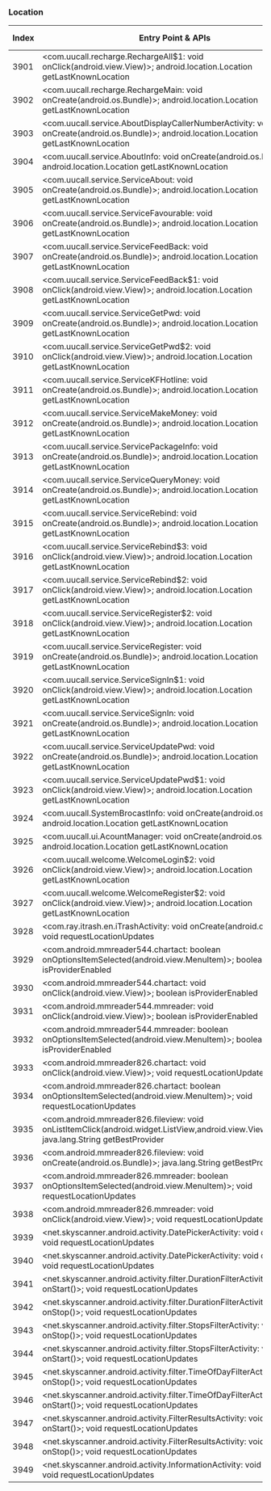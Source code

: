 ### Location
| Index | Entry Point & APIs | Screen shot | Resource id | Label |
| ------------- | ------------- | ------------- |-------------|-------------|
| 3901 | <com.uucall.recharge.RechargeAll$1: void onClick(android.view.View)>; android.location.Location getLastKnownLocation | ![](D:\COSMOS\output\py\Drebin\VirusShare_Android_20130506\VirusShare_e3b23517eab448632b51e98466d1f7a3\com.uucall.recharge.RechargeAll.png) |  | |
| 3902 | <com.uucall.recharge.RechargeMain: void onCreate(android.os.Bundle)>; android.location.Location getLastKnownLocation | ![](D:\COSMOS\output\py\Drebin\VirusShare_Android_20130506\VirusShare_e3b23517eab448632b51e98466d1f7a3\com.uucall.recharge.RechargeMain.png) |  | |
| 3903 | <com.uucall.service.AboutDisplayCallerNumberActivity: void onCreate(android.os.Bundle)>; android.location.Location getLastKnownLocation | ![](D:\COSMOS\output\py\Drebin\VirusShare_Android_20130506\VirusShare_e3b23517eab448632b51e98466d1f7a3\com.uucall.service.AboutDisplayCallerNumberActivity.png) |  | |
| 3904 | <com.uucall.service.AboutInfo: void onCreate(android.os.Bundle)>; android.location.Location getLastKnownLocation | ![](D:\COSMOS\output\py\Drebin\VirusShare_Android_20130506\VirusShare_e3b23517eab448632b51e98466d1f7a3\com.uucall.service.AboutInfo.png) |  | |
| 3905 | <com.uucall.service.ServiceAbout: void onCreate(android.os.Bundle)>; android.location.Location getLastKnownLocation | ![](D:\COSMOS\output\py\Drebin\VirusShare_Android_20130506\VirusShare_e3b23517eab448632b51e98466d1f7a3\com.uucall.service.ServiceAbout.png) |  | |
| 3906 | <com.uucall.service.ServiceFavourable: void onCreate(android.os.Bundle)>; android.location.Location getLastKnownLocation | ![](D:\COSMOS\output\py\Drebin\VirusShare_Android_20130506\VirusShare_e3b23517eab448632b51e98466d1f7a3\com.uucall.service.ServiceFavourable.png) |  | |
| 3907 | <com.uucall.service.ServiceFeedBack: void onCreate(android.os.Bundle)>; android.location.Location getLastKnownLocation | ![](D:\COSMOS\output\py\Drebin\VirusShare_Android_20130506\VirusShare_e3b23517eab448632b51e98466d1f7a3\com.uucall.service.ServiceFeedBack.png) |  | |
| 3908 | <com.uucall.service.ServiceFeedBack$1: void onClick(android.view.View)>; android.location.Location getLastKnownLocation | ![](D:\COSMOS\output\py\Drebin\VirusShare_Android_20130506\VirusShare_e3b23517eab448632b51e98466d1f7a3\com.uucall.service.ServiceFeedBack.png) |  | |
| 3909 | <com.uucall.service.ServiceGetPwd: void onCreate(android.os.Bundle)>; android.location.Location getLastKnownLocation | ![](D:\COSMOS\output\py\Drebin\VirusShare_Android_20130506\VirusShare_e3b23517eab448632b51e98466d1f7a3\com.uucall.service.ServiceGetPwd.png) |  | |
| 3910 | <com.uucall.service.ServiceGetPwd$2: void onClick(android.view.View)>; android.location.Location getLastKnownLocation | ![](D:\COSMOS\output\py\Drebin\VirusShare_Android_20130506\VirusShare_e3b23517eab448632b51e98466d1f7a3\com.uucall.service.ServiceGetPwd.png) |  | |
| 3911 | <com.uucall.service.ServiceKFHotline: void onCreate(android.os.Bundle)>; android.location.Location getLastKnownLocation | ![](D:\COSMOS\output\py\Drebin\VirusShare_Android_20130506\VirusShare_e3b23517eab448632b51e98466d1f7a3\com.uucall.service.ServiceKFHotline.png) |  | |
| 3912 | <com.uucall.service.ServiceMakeMoney: void onCreate(android.os.Bundle)>; android.location.Location getLastKnownLocation | ![](D:\COSMOS\output\py\Drebin\VirusShare_Android_20130506\VirusShare_e3b23517eab448632b51e98466d1f7a3\com.uucall.service.ServiceMakeMoney.png) |  | |
| 3913 | <com.uucall.service.ServicePackageInfo: void onCreate(android.os.Bundle)>; android.location.Location getLastKnownLocation | ![](D:\COSMOS\output\py\Drebin\VirusShare_Android_20130506\VirusShare_e3b23517eab448632b51e98466d1f7a3\com.uucall.service.ServicePackageInfo.png) |  | |
| 3914 | <com.uucall.service.ServiceQueryMoney: void onCreate(android.os.Bundle)>; android.location.Location getLastKnownLocation | ![](D:\COSMOS\output\py\Drebin\VirusShare_Android_20130506\VirusShare_e3b23517eab448632b51e98466d1f7a3\com.uucall.service.ServiceQueryMoney.png) |  | |
| 3915 | <com.uucall.service.ServiceRebind: void onCreate(android.os.Bundle)>; android.location.Location getLastKnownLocation | ![](D:\COSMOS\output\py\Drebin\VirusShare_Android_20130506\VirusShare_e3b23517eab448632b51e98466d1f7a3\com.uucall.service.ServiceRebind.png) |  | |
| 3916 | <com.uucall.service.ServiceRebind$3: void onClick(android.view.View)>; android.location.Location getLastKnownLocation | ![](D:\COSMOS\output\py\Drebin\VirusShare_Android_20130506\VirusShare_e3b23517eab448632b51e98466d1f7a3\com.uucall.service.ServiceRebind.png) |  | |
| 3917 | <com.uucall.service.ServiceRebind$2: void onClick(android.view.View)>; android.location.Location getLastKnownLocation | ![](D:\COSMOS\output\py\Drebin\VirusShare_Android_20130506\VirusShare_e3b23517eab448632b51e98466d1f7a3\com.uucall.service.ServiceRebind.png) |  | |
| 3918 | <com.uucall.service.ServiceRegister$2: void onClick(android.view.View)>; android.location.Location getLastKnownLocation | ![](D:\COSMOS\output\py\Drebin\VirusShare_Android_20130506\VirusShare_e3b23517eab448632b51e98466d1f7a3\com.uucall.service.ServiceRegister.png) |  | |
| 3919 | <com.uucall.service.ServiceRegister: void onCreate(android.os.Bundle)>; android.location.Location getLastKnownLocation | ![](D:\COSMOS\output\py\Drebin\VirusShare_Android_20130506\VirusShare_e3b23517eab448632b51e98466d1f7a3\com.uucall.service.ServiceRegister.png) |  | |
| 3920 | <com.uucall.service.ServiceSignIn$1: void onClick(android.view.View)>; android.location.Location getLastKnownLocation | ![](D:\COSMOS\output\py\Drebin\VirusShare_Android_20130506\VirusShare_e3b23517eab448632b51e98466d1f7a3\com.uucall.service.ServiceSignIn.png) |  | |
| 3921 | <com.uucall.service.ServiceSignIn: void onCreate(android.os.Bundle)>; android.location.Location getLastKnownLocation | ![](D:\COSMOS\output\py\Drebin\VirusShare_Android_20130506\VirusShare_e3b23517eab448632b51e98466d1f7a3\com.uucall.service.ServiceSignIn.png) |  | |
| 3922 | <com.uucall.service.ServiceUpdatePwd: void onCreate(android.os.Bundle)>; android.location.Location getLastKnownLocation | ![](D:\COSMOS\output\py\Drebin\VirusShare_Android_20130506\VirusShare_e3b23517eab448632b51e98466d1f7a3\com.uucall.service.ServiceUpdatePwd.png) |  | |
| 3923 | <com.uucall.service.ServiceUpdatePwd$1: void onClick(android.view.View)>; android.location.Location getLastKnownLocation | ![](D:\COSMOS\output\py\Drebin\VirusShare_Android_20130506\VirusShare_e3b23517eab448632b51e98466d1f7a3\com.uucall.service.ServiceUpdatePwd.png) |  | |
| 3924 | <com.uucall.SystemBrocastInfo: void onCreate(android.os.Bundle)>; android.location.Location getLastKnownLocation | ![](D:\COSMOS\output\py\Drebin\VirusShare_Android_20130506\VirusShare_e3b23517eab448632b51e98466d1f7a3\com.uucall.SystemBrocastInfo.png) |  | |
| 3925 | <com.uucall.ui.AcountManager: void onCreate(android.os.Bundle)>; android.location.Location getLastKnownLocation | ![](D:\COSMOS\output\py\Drebin\VirusShare_Android_20130506\VirusShare_e3b23517eab448632b51e98466d1f7a3\com.uucall.ui.AcountManager.png) |  | |
| 3926 | <com.uucall.welcome.WelcomeLogin$2: void onClick(android.view.View)>; android.location.Location getLastKnownLocation | ![](D:\COSMOS\output\py\Drebin\VirusShare_Android_20130506\VirusShare_e3b23517eab448632b51e98466d1f7a3\com.uucall.welcome.WelcomeLogin.png) |  | |
| 3927 | <com.uucall.welcome.WelcomeRegister$2: void onClick(android.view.View)>; android.location.Location getLastKnownLocation | ![](D:\COSMOS\output\py\Drebin\VirusShare_Android_20130506\VirusShare_e3b23517eab448632b51e98466d1f7a3\com.uucall.welcome.WelcomeRegister.png) |  | |
| 3928 | <com.ray.itrash.en.iTrashActivity: void onCreate(android.os.Bundle)>; void requestLocationUpdates | ![](D:\COSMOS\output\py\Drebin\VirusShare_Android_20130506\VirusShare_e46f87ff97ec87c8b98caaf087d811e6\com.ray.itrash.en.iTrashActivity.png) |  | |
| 3929 | <com.android.mmreader544.chartact: boolean onOptionsItemSelected(android.view.MenuItem)>; boolean isProviderEnabled | ![](D:\COSMOS\output\py\Drebin\VirusShare_Android_20130506\VirusShare_e4c464a43fa28bdbf4ee196e9ac2a29d\com.android.mmreader544.chartact.png) |  | |
| 3930 | <com.android.mmreader544.chartact: void onClick(android.view.View)>; boolean isProviderEnabled | ![](D:\COSMOS\output\py\Drebin\VirusShare_Android_20130506\VirusShare_e4c464a43fa28bdbf4ee196e9ac2a29d\com.android.mmreader544.chartact.png) |  | |
| 3931 | <com.android.mmreader544.mmreader: void onClick(android.view.View)>; boolean isProviderEnabled | ![](D:\COSMOS\output\py\Drebin\VirusShare_Android_20130506\VirusShare_e4c464a43fa28bdbf4ee196e9ac2a29d\com.android.mmreader544.mmreader.png) |  | |
| 3932 | <com.android.mmreader544.mmreader: boolean onOptionsItemSelected(android.view.MenuItem)>; boolean isProviderEnabled | ![](D:\COSMOS\output\py\Drebin\VirusShare_Android_20130506\VirusShare_e4c464a43fa28bdbf4ee196e9ac2a29d\com.android.mmreader544.mmreader.png) |  | |
| 3933 | <com.android.mmreader826.chartact: void onClick(android.view.View)>; void requestLocationUpdates | ![](D:\COSMOS\output\py\Drebin\VirusShare_Android_20130506\VirusShare_f756a072d551e212d643884b3f32b5d0\com.android.mmreader826.chartact.png) |  | |
| 3934 | <com.android.mmreader826.chartact: boolean onOptionsItemSelected(android.view.MenuItem)>; void requestLocationUpdates | ![](D:\COSMOS\output\py\Drebin\VirusShare_Android_20130506\VirusShare_f756a072d551e212d643884b3f32b5d0\com.android.mmreader826.chartact.png) |  | |
| 3935 | <com.android.mmreader826.fileview: void onListItemClick(android.widget.ListView,android.view.View,int,long)>; java.lang.String getBestProvider | ![](D:\COSMOS\output\py\Drebin\VirusShare_Android_20130506\VirusShare_e4ec2c94ff22f2098d62eee07683e858\com.android.mmreader826.fileview.png) |  | |
| 3936 | <com.android.mmreader826.fileview: void onCreate(android.os.Bundle)>; java.lang.String getBestProvider | ![](D:\COSMOS\output\py\Drebin\VirusShare_Android_20130506\VirusShare_e4ec2c94ff22f2098d62eee07683e858\com.android.mmreader826.fileview.png) |  | |
| 3937 | <com.android.mmreader826.mmreader: boolean onOptionsItemSelected(android.view.MenuItem)>; void requestLocationUpdates | ![](D:\COSMOS\output\py\Drebin\VirusShare_Android_20130506\VirusShare_f756a072d551e212d643884b3f32b5d0\com.android.mmreader826.mmreader.png) |  | |
| 3938 | <com.android.mmreader826.mmreader: void onClick(android.view.View)>; void requestLocationUpdates | ![](D:\COSMOS\output\py\Drebin\VirusShare_Android_20130506\VirusShare_f756a072d551e212d643884b3f32b5d0\com.android.mmreader826.mmreader.png) |  | |
| 3939 | <net.skyscanner.android.activity.DatePickerActivity: void onStart()>; void requestLocationUpdates | ![](D:\COSMOS\output\py\Drebin\VirusShare_Android_20130506\VirusShare_e4f472790dc92ecf7ffd9f366ed25ea9\net.skyscanner.android.activity.DatePickerActivity.png) |  | |
| 3940 | <net.skyscanner.android.activity.DatePickerActivity: void onStop()>; void requestLocationUpdates | ![](D:\COSMOS\output\py\Drebin\VirusShare_Android_20130506\VirusShare_e4f472790dc92ecf7ffd9f366ed25ea9\net.skyscanner.android.activity.DatePickerActivity.png) |  | |
| 3941 | <net.skyscanner.android.activity.filter.DurationFilterActivity: void onStart()>; void requestLocationUpdates | ![](D:\COSMOS\output\py\Drebin\VirusShare_Android_20130506\VirusShare_e4f472790dc92ecf7ffd9f366ed25ea9\net.skyscanner.android.activity.filter.DurationFilterActivity.png) |  | |
| 3942 | <net.skyscanner.android.activity.filter.DurationFilterActivity: void onStop()>; void requestLocationUpdates | ![](D:\COSMOS\output\py\Drebin\VirusShare_Android_20130506\VirusShare_e4f472790dc92ecf7ffd9f366ed25ea9\net.skyscanner.android.activity.filter.DurationFilterActivity.png) |  | |
| 3943 | <net.skyscanner.android.activity.filter.StopsFilterActivity: void onStop()>; void requestLocationUpdates | ![](D:\COSMOS\output\py\Drebin\VirusShare_Android_20130506\VirusShare_e4f472790dc92ecf7ffd9f366ed25ea9\net.skyscanner.android.activity.filter.StopsFilterActivity.png) |  | |
| 3944 | <net.skyscanner.android.activity.filter.StopsFilterActivity: void onStart()>; void requestLocationUpdates | ![](D:\COSMOS\output\py\Drebin\VirusShare_Android_20130506\VirusShare_e4f472790dc92ecf7ffd9f366ed25ea9\net.skyscanner.android.activity.filter.StopsFilterActivity.png) |  | |
| 3945 | <net.skyscanner.android.activity.filter.TimeOfDayFilterActivity: void onStop()>; void requestLocationUpdates | ![](D:\COSMOS\output\py\Drebin\VirusShare_Android_20130506\VirusShare_e4f472790dc92ecf7ffd9f366ed25ea9\net.skyscanner.android.activity.filter.TimeOfDayFilterActivity.png) |  | |
| 3946 | <net.skyscanner.android.activity.filter.TimeOfDayFilterActivity: void onStart()>; void requestLocationUpdates | ![](D:\COSMOS\output\py\Drebin\VirusShare_Android_20130506\VirusShare_e4f472790dc92ecf7ffd9f366ed25ea9\net.skyscanner.android.activity.filter.TimeOfDayFilterActivity.png) |  | |
| 3947 | <net.skyscanner.android.activity.FilterResultsActivity: void onStart()>; void requestLocationUpdates | ![](D:\COSMOS\output\py\Drebin\VirusShare_Android_20130506\VirusShare_e4f472790dc92ecf7ffd9f366ed25ea9\net.skyscanner.android.activity.FilterResultsActivity.png) |  | |
| 3948 | <net.skyscanner.android.activity.FilterResultsActivity: void onStop()>; void requestLocationUpdates | ![](D:\COSMOS\output\py\Drebin\VirusShare_Android_20130506\VirusShare_e4f472790dc92ecf7ffd9f366ed25ea9\net.skyscanner.android.activity.FilterResultsActivity.png) |  | |
| 3949 | <net.skyscanner.android.activity.InformationActivity: void onStop()>; void requestLocationUpdates | ![](D:\COSMOS\output\py\Drebin\VirusShare_Android_20130506\VirusShare_e4f472790dc92ecf7ffd9f366ed25ea9\net.skyscanner.android.activity.InformationActivity.png) |  | |
